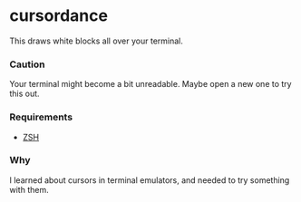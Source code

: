 # cursordance

This draws white blocks all over your terminal.

### Caution

Your terminal might become a bit unreadable.
Maybe open a new one to try this out.

### Requirements

- [ZSH](https://www.zsh.org)

### Why

I learned about cursors in terminal emulators, and needed to try something with
them.